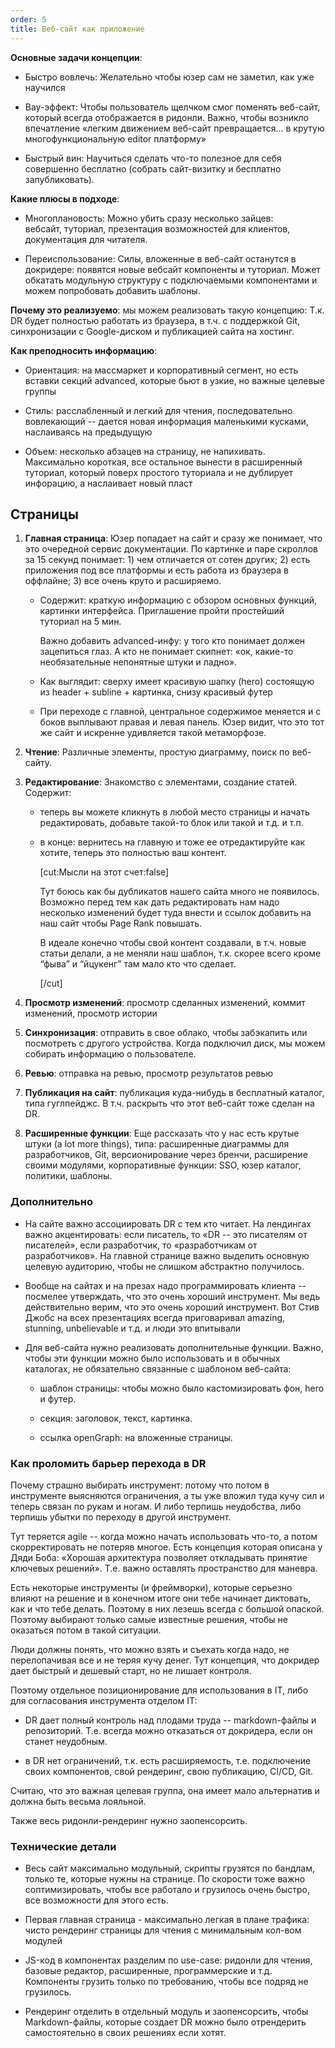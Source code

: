 ```yaml
---
order: 5
title: Веб-сайт как приложение
---
```


**Основные задачи концепции**:

-  Быстро вовлечь: Желательно чтобы юзер сам не заметил, как уже научился

-  Вау-эффект: Чтобы пользователь щелчком смог поменять веб-сайт, который всегда отображается в ридонли. Важно, чтобы возникло впечатление «легким движением веб-сайт превращается... в крутую многофункциональную editor платформу»

-  Быстрый вин: Научиться сделать что-то полезное для себя совершенно бесплатно (собрать сайт-визитку и бесплатно запубликовать).

**Какие плюсы в подходе**:

-  Многоплановость: Можно убить сразу несколько зайцев: вебсайт, туториал, презентация возможностей для клиентов, документация для читателя.

-  Переиспользование: Силы, вложенные в веб-сайт останутся в докридере: появятся новые вебсайт компоненты и туториал. Может обкатать модульную структуру с подключаемыми компонентами и можем попробовать добавить шаблоны.

**Почему это реализуемо**: мы можем реализовать такую концепцию: Т.к. DR будет полностью  работать из браузера, в т.ч. с поддержкой Git, синхронизации с Google-диском и публикацией сайта на хостинг.

**Как преподносить информацию**:

-  Ориентация: на массмаркет и корпоративный сегмент, но есть вставки секций advanced, которые бьют в узкие, но важные целевые группы

-  Стиль: расслабленный и легкий для чтения, последовательно вовлекающий -- дается новая информация маленькими кусками, наслаиваясь на предыдущую

-  Объем: несколько абзацев на страницу, не напихивать. Максимально короткая, все остальное вынести в расширенный туториал, который поверх простого туториала и не дублирует инфорацию, а наслаивает новый пласт

## Страницы

1. **Главная страница**: Юзер попадает на сайт и сразу же понимает, что это очередной сервис документации. По картинке и паре скроллов за 15 секунд понимает: 1) чем отличается от сотен других; 2) есть приложения под все платформы и есть работа из браузера в оффлайне; 3) все очень круто и расширяемо.

   -  Содержит: краткую информацию с обзором основных функций, картинки интерфейса. Приглашение пройти простейший туториал на 5 мин.

      Важно добавить advanced-инфу: у того кто понимает должен зацепиться глаз. А кто не понимает скипнет: «ок, какие-то необязательные непонятные штуки и ладно».

   -  Как выглядит: сверху имеет красивую шапку (hero) состоящую из header + subline + картинка, снизу красивый футер

   -  При переходе с главной, центральное содержимое меняется и с боков выплывают правая и левая панель. Юзер видит, что это тот же сайт и искренне удивляется такой метаморфозе.

2. **Чтение**: Различные элементы, простую диаграмму, поиск по веб-сайту.

3. **Редактирование**: Знакомство с элементами, создание статей. Содержит:

   -  теперь вы можете кликнуть в любой место страницы и начать редактировать, добавьте такой-то блок или такой и т.д. и т.п.

   -  в конце: вернитесь на главную и тоже ее отредактируйте как хотите, теперь это полностью ваш контент.

      [cut:Мысли на этот счет:false]

      Тут боюсь как бы дубликатов нашего сайта много не появилось. Возможно перед тем как дать редактировать нам надо несколько изменений будет туда внести и ссылок добавить на наш сайт чтобы Page Rank повышать.

      В идеале конечно чтобы свой контент создавали, в т.ч. новые статьи делали, а не меняли наш шаблон, т.к. скорее всего кроме “фыва” и “йцукенг” там мало кто что сделает.

      [/cut]

4. **Просмотр изменений**: просмотр сделанных изменений, коммит изменений, просмотр истории

5. **Синхронизация**: отправить в свое облако, чтобы забэкапить или посмотреть с другого устройства. Когда подключил диск, мы можем собирать информацию о пользователе.

6. **Ревью**: отправка на ревью, просмотр результатов ревью

7. **Публикация на сайт**: публикация куда-нибудь в бесплатный каталог, типа гуглпейджс. В т.ч. раскрыть что этот веб-сайт тоже сделан на DR.

8. **Расширенные функции**: Еще рассказать что у нас есть крутые штуки (a lot more things), типа: расширенные диаграммы для разработчиков, Git, версионирование через бренчи, расширение своими модулями, корпоративные функции: SSO, юзер каталог, политики, шаблоны.

### Дополнительно

-  На сайте важно ассоциировать DR с тем кто читает. На лендингах важно акцентировать: если писатель, то «DR -- это писателям от писателей», если разработчик, то «разработчикам от разработчиков». На главной странице важно выделить основную целевую аудиторию, чтобы не слишком абстрактно получилось.

-  Вообще на сайтах и на презах надо программировать клиента -- посмелее утверждать, что это очень хороший инструмент. Мы ведь действительно верим, что это очень хороший инструмент. Вот Стив Джобс на всех презентациях всегда приговаривал amazing, stunning, unbelievable и т.д. и люди это впитывали

-  Для веб-сайта нужно реализовать дополнительные функции. Важно, чтобы эти функции можно было использовать и в обычных каталогах, не обязательно связанные с шаблоном веб-сайта:

   -  шаблон страницы: чтобы можно было кастомизировать фон, hero и футер.

   -  секция: заголовок, текст, картинка.

   -  ссылка openGraph: на вложенные страницы.

### Как проломить барьер перехода в DR

Почему страшно выбирать инструмент: потому что потом в инструменте выясняются ограничения, а ты уже вложил туда кучу сил и теперь связан по рукам и ногам. И либо терпишь неудобства, либо терпишь убытки по переходу в другой инструмент.

Тут теряется agile -- когда можно начать использовать что-то, а потом скорректировать не потеряв многое. Есть концепция которая описана у Дяди Боба: «Хорошая архитектура позволяет откладывать принятие ключевых решений». Т.е. важно оставлять пространство для маневра.

Есть некоторые инструменты (и фреймворки), которые серьезно влияют на решение и в конечном итоге они тебе начинает диктовать, как и что тебе делать. Поэтому в них лезешь всегда с большой опаской. Поэтому выбирают только самые известные решения, чтобы не оказаться потом в такой ситуации.

Люди должны понять, что можно взять и съехать когда надо, не перелопачивая все и не теряя кучу денег. Тут концепция, что докридер дает быстрый и дешевый старт, но не лишает контроля.

Поэтому отдельное позиционирование для использования в IT, либо для согласования инструмента отделом IT:

-  DR дает полный контроль над плодами труда -- markdown-файлы и репозиторий. Т.е. всегда можно отказаться от докридера, если он станет неудобным.

-  в DR нет ограничений, т.к. есть расширяемость, т.е. подключение своих компонентов, свой рендеринг,  свою публикацию, CI/CD, Git.

Считаю, что это важная целевая группа, она имеет мало альтернатив и должна быть весьма лояльной.

Также весь ридонли-рендеринг нужно заопенсорсить.

### Технические детали

-  Весь сайт максимально модульный, скрипты грузятся по бандлам, только те, которые нужны на странице. По скорости тоже важно соптимизировать, чтобы все работало и грузилось очень быстро, все возможности для этого есть.

-  Первая главная страница - максимально легкая в плане трафика: чисто рендеринг страницы для чтения с минимальным кол-вом модулей

-  JS-код в компонентах разделим по use-case: ридонли для чтения, базовые редактор, расширенные, программерские и т.д. Компоненты грузить только по требованию, чтобы все подряд не грузилось.

-  Рендеринг отделить в отдельный модуль и заопенсорсить, чтобы Markdown-файлы, которые создает DR можно было отрендерить самостоятельно в своих решениях если хотят.